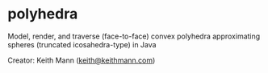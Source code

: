 polyhedra
=========

Model, render, and traverse (face-to-face) convex polyhedra approximating spheres (truncated icosahedra-type) in Java

Creator: Keith Mann (keith@keithmann.com)
